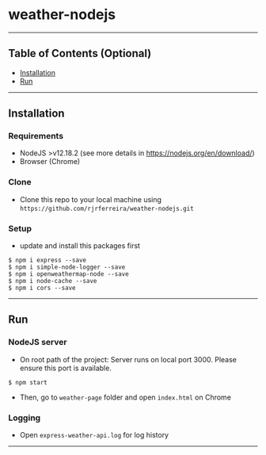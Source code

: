 # weather-nodejs

---

## Table of Contents (Optional)

- [Installation](#installation)
- [Run](#run)

---

## Installation

### Requirements
- NodeJS >v12.18.2 (see more details in https://nodejs.org/en/download/)
- Browser (Chrome)

### Clone

- Clone this repo to your local machine using `https://github.com/rjrferreira/weather-nodejs.git`

### Setup

- update and install this packages first

```shell
$ npm i express --save
$ npm i simple-node-logger --save
$ npm i openweathermap-node --save
$ npm i node-cache --save
$ npm i cors --save
```

---

## Run

### NodeJS server

- On root path of the project:
Server runs on local port 3000. Please ensure this port is available.

```shell
$ npm start
```

- Then, go to `weather-page` folder and open `index.html` on Chrome

### Logging

- Open `express-weather-api.log` for log history

---
